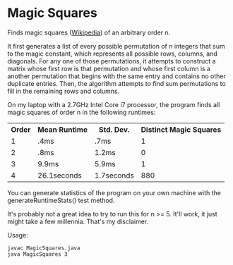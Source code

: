 Magic Squares
=============

Finds magic squares ([Wikipedia](http://en.wikipedia.org/wiki/Magic_square)) of an arbitrary order n. 

It first generates a list of every possible permutation of n integers that sum to the magic constant, which represents all possible rows, columns, and diagonals.  For any one of those permutations, it attempts to construct a matrix whose first row is that permutation and whose first column is a another permutation that begins with the same entry and contains no other duplicate entries.  Then, the algorithm attempts to find sum permutations to fill in the remaining rows and columns.

On my laptop with a 2.7GHz Intel Core i7 processor, the program finds all magic squares of order n in the following runtimes:

<table>
<tr><th>Order</th><th>Mean Runtime</th><th>Std. Dev.</th><th>Distinct Magic Squares</th></tr>
<tr><td>1</td><td>.4ms</td><td>.7ms</td><td>1</td></tr>
<tr><td>2</td><td>.8ms</td><td>1.2ms</td><td>0</td></tr>
<tr><td>3</td><td>9.9ms</td><td>5.9ms</td><td>1</td></tr>
<tr><td>4</td><td>26.1seconds</td><td>1.7seconds</td><td>880</td></tr>
</table>

You can generate statistics of the program on your own machine with the generateRuntimeStats() test method.

It's probably not a great idea to try to run this for n >= 5.  It'll work, it just might take a few millennia.  That's my disclaimer. 

Usage: 

```
javac MagicSquares.java
java MagicSquares 3
```
